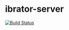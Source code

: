 # ibrator-server


[![Build Status](https://travis-ci.org/Sanderik/ibrator-server.svg?branch=master)](https://travis-ci.org/Sanderik/ibrator-server)
